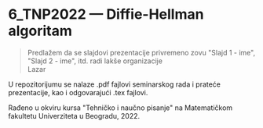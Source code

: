 # 6_TNP2022 — Diffie-Hellman algoritam  

> Predlažem da se slajdovi prezentacije privremeno zovu "Slajd 1 - ime", "Slajd 2 - ime", itd.
> radi lakše organizacije  
> Lazar  

U repozitorijumu se nalaze .pdf fajlovi seminarskog rada i prateće prezentacije, kao i odgovarajući .tex fajlovi.  

Rađeno u okviru kursa "Tehničko i naučno pisanje" na Matematičkom fakultetu Univerziteta u Beogradu, 2022.  

